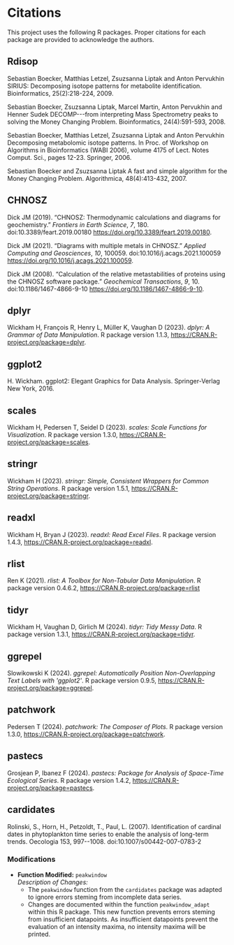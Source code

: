 # Citations
This project uses the following R packages. Proper citations for each package are provided to acknowledge the authors.

## Rdisop

  Sebastian Boecker, Matthias Letzel, Zsuzsanna Liptak and Anton Pervukhin SIRIUS: Decomposing isotope patterns for
  metabolite identification. Bioinformatics, 25(2):218-224, 2009.

  Sebastian Boecker, Zsuzsanna Liptak, Marcel Martin, Anton Pervukhin and Henner Sudek DECOMP---from interpreting Mass
  Spectrometry peaks to solving the Money Changing Problem. Bioinformatics, 24(4):591-593, 2008.

  Sebastian Boecker, Matthias Letzel, Zsuzsanna Liptak and Anton Pervukhin Decomposing metabolomic isotope patterns. In
  Proc. of Workshop on Algorithms in Bioinformatics (WABI 2006), volume 4175 of Lect. Notes Comput. Sci., pages 12-23.
  Springer, 2006.

  Sebastian Boecker and Zsuzsanna Liptak A fast and simple algorithm for the Money Changing Problem. Algorithmica,
  48(4):413-432, 2007.

## CHNOSZ

  Dick JM (2019). “CHNOSZ: Thermodynamic calculations and diagrams for geochemistry.” _Frontiers in Earth Science_, *7*,
  180. doi:10.3389/feart.2019.00180 <https://doi.org/10.3389/feart.2019.00180>.

  Dick JM (2021). “Diagrams with multiple metals in CHNOSZ.” _Applied Computing and Geosciences_, *10*, 100059.
  doi:10.1016/j.acags.2021.100059 <https://doi.org/10.1016/j.acags.2021.100059>.

  Dick JM (2008). “Calculation of the relative metastabilities of proteins using the CHNOSZ software package.”
  _Geochemical Transactions_, *9*, 10. doi:10.1186/1467-4866-9-10 <https://doi.org/10.1186/1467-4866-9-10>.

## dplyr

  Wickham H, François R, Henry L, Müller K, Vaughan D (2023). _dplyr: A Grammar of Data Manipulation_. R package version
  1.1.3, <https://CRAN.R-project.org/package=dplyr>.

## ggplot2

  H. Wickham. ggplot2: Elegant Graphics for Data Analysis. Springer-Verlag New York, 2016.

## scales

  Wickham H, Pedersen T, Seidel D (2023). _scales: Scale Functions for Visualization_. R package version 1.3.0,
  <https://CRAN.R-project.org/package=scales>.

## stringr

  Wickham H (2023). _stringr: Simple, Consistent Wrappers for Common String Operations_. R package version 1.5.1,
  <https://CRAN.R-project.org/package=stringr>.

## readxl

  Wickham H, Bryan J (2023). _readxl: Read Excel Files_. R package version 1.4.3,
  <https://CRAN.R-project.org/package=readxl>.

## rlist

  Ren K (2021). _rlist: A Toolbox for Non-Tabular Data Manipulation_. R package version 0.4.6.2,
  <https://CRAN.R-project.org/package=rlist>

## tidyr

  Wickham H, Vaughan D, Girlich M (2024). _tidyr: Tidy Messy Data_. R package version 1.3.1,
  <https://CRAN.R-project.org/package=tidyr>.

## ggrepel

  Slowikowski K (2024). _ggrepel: Automatically Position Non-Overlapping Text Labels with 'ggplot2'_. R package version
  0.9.5, <https://CRAN.R-project.org/package=ggrepel>.

## patchwork

  Pedersen T (2024). _patchwork: The Composer of Plots_. R package version 1.3.0,
  <https://CRAN.R-project.org/package=patchwork>.

## pastecs

  Grosjean P, Ibanez F (2024). _pastecs: Package for Analysis of Space-Time Ecological Series_. R package version 1.4.2,
  <https://CRAN.R-project.org/package=pastecs>.

## cardidates

  Rolinski, S., Horn, H., Petzoldt, T., Paul, L. (2007). Identification of cardinal dates in phytoplankton time series to
  enable the analysis of long-term trends. Oecologia 153, 997--1008. doi:10.1007/s00442-007-0783-2

### Modifications

- **Function Modified:** `peakwindow`  
  *Description of Changes:*  
  - The `peakwindow` function from the `cardidates` package was adapted to ignore errors steming from incomplete data series.  
  - Changes are documented within the function `peakwindow_adapt` within this R package. 
    This new function prevents errors steming from insufficient datapoints.
    As insufficient datapoints prevent the evaluation of an intensity maxima, no intensity maxima will be printed.
